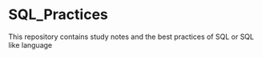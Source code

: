 # SQL_Practices
This repository contains study notes and the best practices of SQL or SQL like language
